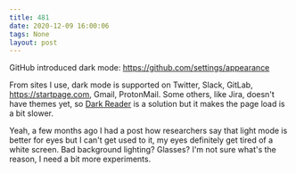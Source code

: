 ```yaml
---
title: 481
date: 2020-12-09 16:00:06
tags: None
layout: post
---
```


GitHub introduced dark mode:
<https://github.com/settings/appearance>

From sites I use, dark mode is supported on Twitter, Slack, GitLab, <https://startpage.com>, Gmail, ProtonMail. Some others, like Jira, doesn't have themes yet, so [Dark Reader](https://darkreader.org/) is a solution but it makes the page load is a bit slower.

Yeah, a few months ago I had a post how researchers say that light mode is better for eyes but I can't get used to it, my eyes definitely get tired of a white screen. Bad background lighting? Glasses? I'm not sure what's the reason, I need a bit more experiments.
